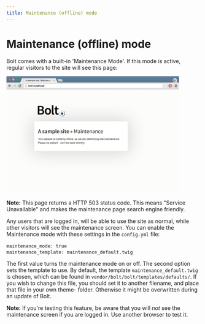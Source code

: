 ```yaml
---
title: Maintenance (offline) mode
---
```

Maintenance (offline) mode
==========================

Bolt comes with a built-in 'Maintenance Mode'. If this mode is active, regular
visitors to the site will see this page:

<a href="/files/maintenance.png" class="popup"><img src="/files/maintenance.png" width="450"></a>

<p class="tip"><strong>Note:</strong> This page returns a HTTP 503 status code.
This means "Service Unavailable" and makes the maintenance page search engine friendly.</p>

Any users that are logged in, will be able to use the site as normal, while
other visitors will see the maintenance screen. You can enable the Maintenance
mode with these settings in the `config.yml` file:

```
maintenance_mode: true
maintenance_template: maintenance_default.twig
```

The first value turns the maintenance mode on or off. The second option sets
the template to use. By default, the template `maintenance_default.twig` is
chosen, which can be found in `vendor/bolt/bolt/templates/defaults/`. If you
wish to change this file, you should set it to another filename, and place that
file in your own theme- folder. Otherwise it might be overwritten during an
update of Bolt.

<p class="tip"><strong>Note:</strong> If you're testing this feature, be aware
that you will <em>not</em> see the maintenance screen if you are logged in. Use
another browser to test it. </p>

